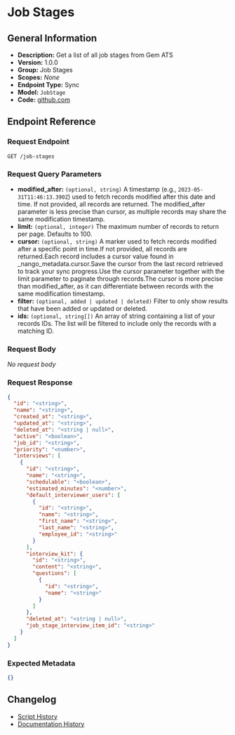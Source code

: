 <!-- BEGIN GENERATED CONTENT -->
# Job Stages

## General Information

- **Description:** Get a list of all job stages from Gem ATS
- **Version:** 1.0.0
- **Group:** Job Stages
- **Scopes:** _None_
- **Endpoint Type:** Sync
- **Model:** `JobStage`
- **Code:** [github.com](https://github.com/NangoHQ/integration-templates/tree/main/integrations/gem/syncs/job-stages.ts)


## Endpoint Reference

### Request Endpoint

`GET /job-stages`

### Request Query Parameters

- **modified_after:** `(optional, string)` A timestamp (e.g., `2023-05-31T11:46:13.390Z`) used to fetch records modified after this date and time. If not provided, all records are returned. The modified_after parameter is less precise than cursor, as multiple records may share the same modification timestamp.
- **limit:** `(optional, integer)` The maximum number of records to return per page. Defaults to 100.
- **cursor:** `(optional, string)` A marker used to fetch records modified after a specific point in time.If not provided, all records are returned.Each record includes a cursor value found in _nango_metadata.cursor.Save the cursor from the last record retrieved to track your sync progress.Use the cursor parameter together with the limit parameter to paginate through records.The cursor is more precise than modified_after, as it can differentiate between records with the same modification timestamp.
- **filter:** `(optional, added | updated | deleted)` Filter to only show results that have been added or updated or deleted.
- **ids:** `(optional, string[])` An array of string containing a list of your records IDs. The list will be filtered to include only the records with a matching ID.

### Request Body

_No request body_

### Request Response

```json
{
  "id": "<string>",
  "name": "<string>",
  "created_at": "<string>",
  "updated_at": "<string>",
  "deleted_at": "<string | null>",
  "active": "<boolean>",
  "job_id": "<string>",
  "priority": "<number>",
  "interviews": [
    {
      "id": "<string>",
      "name": "<string>",
      "schedulable": "<boolean>",
      "estimated_minutes": "<number>",
      "default_interviewer_users": [
        {
          "id": "<string>",
          "name": "<string>",
          "first_name": "<string>",
          "last_name": "<string>",
          "employee_id": "<string>"
        }
      ],
      "interview_kit": {
        "id": "<string>",
        "content": "<string>",
        "questions": [
          {
            "id": "<string>",
            "name": "<string>"
          }
        ]
      },
      "deleted_at": "<string | null>",
      "job_stage_interview_item_id": "<string>"
    }
  ]
}
```

### Expected Metadata

```json
{}
```

## Changelog

- [Script History](https://github.com/NangoHQ/integration-templates/commits/main/integrations/gem/syncs/job-stages.ts)
- [Documentation History](https://github.com/NangoHQ/integration-templates/commits/main/integrations/gem/syncs/job-stages.md)

<!-- END  GENERATED CONTENT -->

